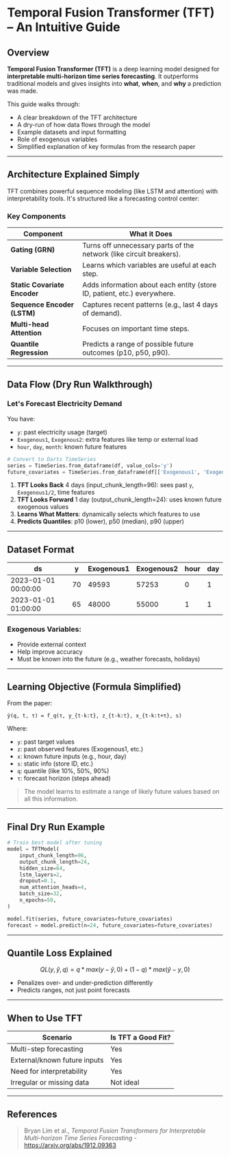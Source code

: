 # Temporal Fusion Transformer (TFT) – An Intuitive Guide

## Overview

**Temporal Fusion Transformer (TFT)** is a deep learning model designed for **interpretable multi-horizon time series forecasting**. It outperforms traditional models and gives insights into **what**, **when**, and **why** a prediction was made.

This guide walks through:
- A clear breakdown of the TFT architecture
- A dry-run of how data flows through the model
- Example datasets and input formatting
- Role of exogenous variables
- Simplified explanation of key formulas from the research paper

---

## Architecture Explained Simply

TFT combines powerful sequence modeling (like LSTM and attention) with interpretability tools. It's structured like a forecasting control center:

### Key Components

| Component                    | What it Does                                                                 |
|-----------------------------|------------------------------------------------------------------------------|
| **Gating (GRN)**            | Turns off unnecessary parts of the network (like circuit breakers).         |
| **Variable Selection**      | Learns which variables are useful at each step.                             |
| **Static Covariate Encoder**| Adds information about each entity (store ID, patient, etc.) everywhere.   |
| **Sequence Encoder (LSTM)** | Captures recent patterns (e.g., last 4 days of demand).                     |
| **Multi-head Attention**    | Focuses on important time steps.                                            |
| **Quantile Regression**     | Predicts a range of possible future outcomes (p10, p50, p90).               |

---

## Data Flow (Dry Run Walkthrough)

### Let's Forecast Electricity Demand

You have:
- `y`: past electricity usage (target)
- `Exogenous1`, `Exogenous2`: extra features like temp or external load
- `hour`, `day`, `month`: known future features

```python
# Convert to Darts TimeSeries
series = TimeSeries.from_dataframe(df, value_cols='y')
future_covariates = TimeSeries.from_dataframe(df[['Exogenous1', 'Exogenous2', 'hour', 'day']])
```

1. **TFT Looks Back** 4 days (input_chunk_length=96): sees past `y`, `Exogenous1/2`, time features
2. **TFT Looks Forward** 1 day (output_chunk_length=24): uses known future exogenous values
3. **Learns What Matters**: dynamically selects which features to use
4. **Predicts Quantiles**: p10 (lower), p50 (median), p90 (upper)

---

## Dataset Format

| ds                  | y     | Exogenous1 | Exogenous2 | hour | day |
|---------------------|--------|------------|------------|------|-----|
| 2023-01-01 00:00:00 | 70     | 49593      | 57253      | 0    | 1   |
| 2023-01-01 01:00:00 | 65     | 48000      | 55000      | 1    | 1   |

### Exogenous Variables:
- Provide external context
- Help improve accuracy
- Must be known into the future (e.g., weather forecasts, holidays)

---

## Learning Objective (Formula Simplified)

From the paper:

```
ŷ(q, t, τ) = f_q(τ, y_{t-k:t}, z_{t-k:t}, x_{t-k:t+τ}, s)
```

Where:
- `y`: past target values
- `z`: past observed features (Exogenous1, etc.)
- `x`: known future inputs (e.g., hour, day)
- `s`: static info (store ID, etc.)
- `q`: quantile (like 10%, 50%, 90%)
- `τ`: forecast horizon (steps ahead)

> The model learns to estimate a range of likely future values based on all this information.

---

## Final Dry Run Example

```python
# Train best model after tuning
model = TFTModel(
    input_chunk_length=96,
    output_chunk_length=24,
    hidden_size=64,
    lstm_layers=2,
    dropout=0.1,
    num_attention_heads=4,
    batch_size=32,
    n_epochs=50,
)

model.fit(series, future_covariates=future_covariates)
forecast = model.predict(n=24, future_covariates=future_covariates)
```

---

## Quantile Loss Explained

```math
QL(y, ŷ, q) = q * max(y - ŷ, 0) + (1 - q) * max(ŷ - y, 0)
```

- Penalizes over- and under-prediction differently
- Predicts ranges, not just point forecasts

---

## When to Use TFT

| Scenario                       | Is TFT a Good Fit? |
|-------------------------------|---------------------|
| Multi-step forecasting        | Yes                 |
| External/known future inputs  | Yes                 |
| Need for interpretability     | Yes                 |
| Irregular or missing data     | Not ideal           |

---

## References

> Bryan Lim et al., *Temporal Fusion Transformers for Interpretable Multi-horizon Time Series Forecasting* - https://arxiv.org/abs/1912.09363
